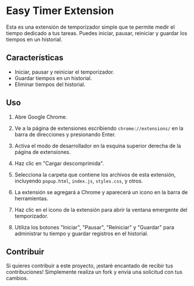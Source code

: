 # Easy Timer Extension

Esta es una extensión de temporizador simple que te permite medir el tiempo dedicado a tus tareas. Puedes iniciar, pausar, reiniciar y guardar los tiempos en un historial.

## Características

- Iniciar, pausar y reiniciar el temporizador.
- Guardar tiempos en un historial.
- Eliminar tiempos del historial.

## Uso

1. Abre Google Chrome.

2. Ve a la página de extensiones escribiendo `chrome://extensions/` en la barra de direcciones y presionando Enter.

3. Activa el modo de desarrollador en la esquina superior derecha de la página de extensiones.

4. Haz clic en "Cargar descomprimida".

5. Selecciona la carpeta que contiene los archivos de esta extensión, incluyendo `popup.html`, `index.js`, `styles.css`, y otros.

6. La extensión se agregará a Chrome y aparecerá un icono en la barra de herramientas.

7. Haz clic en el icono de la extensión para abrir la ventana emergente del temporizador.

8. Utiliza los botones "Iniciar", "Pausar", "Reiniciar" y "Guardar" para administrar tu tiempo y guardar registros en el historial.

## Contribuir

Si quieres contribuir a este proyecto, ¡estaré encantado de recibir tus contribuciones! Simplemente realiza un fork y envía una solicitud con tus cambios.

